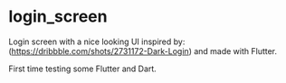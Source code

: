 # login_screen

Login screen with a nice looking UI inspired by: (https://dribbble.com/shots/2731172-Dark-Login) and made with Flutter.

First time testing some Flutter and Dart.


